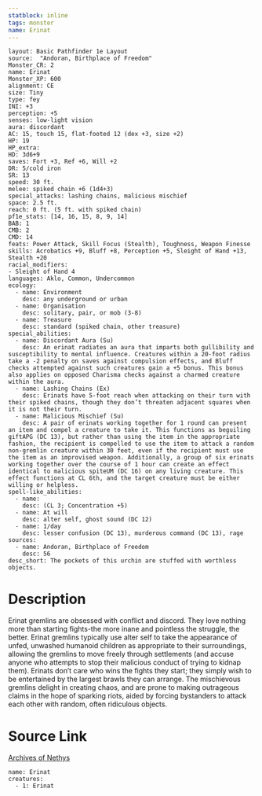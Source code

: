 ```yaml
---
statblock: inline
tags: monster
name: Erinat
---
```

```statblock
layout: Basic Pathfinder 1e Layout
source:  "Andoran, Birthplace of Freedom"
Monster_CR: 2
name: Erinat
Monster_XP: 600
alignment: CE
size: Tiny
type: fey
INI: +3
perception: +5
senses: low-light vision
aura: discordant
AC: 15, touch 15, flat-footed 12 (dex +3, size +2)
HP: 19
HP_extra: 
HD: 3d6+9
saves: Fort +3, Ref +6, Will +2
DR: 5/cold iron
SR: 13
speed: 30 ft.
melee: spiked chain +6 (1d4+3)
special_attacks: lashing chains, malicious mischief
space: 2.5 ft.
reach: 0 ft. (5 ft. with spiked chain)
pf1e_stats: [14, 16, 15, 8, 9, 14]
BAB: 1
CMB: 2
CMD: 14
feats: Power Attack, Skill Focus (Stealth), Toughness, Weapon Finesse
skills: Acrobatics +9, Bluff +8, Perception +5, Sleight of Hand +13, Stealth +20
racial_modifiers:
- Sleight of Hand 4
languages: Aklo, Common, Undercommon
ecology:
  - name: Environment
    desc: any underground or urban
  - name: Organisation
    desc: solitary, pair, or mob (3-8)
  - name: Treasure
    desc: standard (spiked chain, other treasure)
special_abilities:
  - name: Discordant Aura (Su)
    desc: An erinat radiates an aura that imparts both gullibility and susceptibility to mental influence. Creatures within a 20-foot radius take a -2 penalty on saves against compulsion effects, and Bluff checks attempted against such creatures gain a +5 bonus. This bonus also applies on opposed Charisma checks against a charmed creature within the aura.
  - name: Lashing Chains (Ex)
    desc: Erinats have 5-foot reach when attacking on their turn with their spiked chains, though they don’t threaten adjacent squares when it is not their turn.
  - name: Malicious Mischief (Su)
    desc: A pair of erinats working together for 1 round can present an item and compel a creature to take it. This functions as beguiling giftAPG (DC 13), but rather than using the item in the appropriate fashion, the recipient is compelled to use the item to attack a random non-gremlin creature within 30 feet, even if the recipient must use the item as an improvised weapon. Additionally, a group of six erinats working together over the course of 1 hour can create an effect identical to malicious spiteUM (DC 16) on any living creature. This effect functions at CL 6th, and the target creature must be either willing or helpless.
spell-like_abilities:
  - name:
    desc: (CL 3; Concentration +5)
  - name: At will
    desc: alter self, ghost sound (DC 12)
  - name: 1/day
    desc: lesser confusion (DC 13), murderous command (DC 13), rage
sources:
  - name: Andoran, Birthplace of Freedom
    desc: 56
desc_short: The pockets of this urchin are stuffed with worthless objects.
```
# Description
Erinat gremlins are obsessed with conflict and discord. They love nothing more than starting fights-the more inane and pointless the struggle, the better. Erinat gremlins typically use alter self to take the appearance of unfed, unwashed humanoid children as appropriate to their surroundings, allowing the gremlins to move freely through settlements (and accuse anyone who attempts to stop their malicious conduct of trying to kidnap them). Erinats don’t care who wins the fights they start; they simply wish to be entertained by the largest brawls they can arrange. The mischievous gremlins delight in creating chaos, and are prone to making outrageous claims in the hope of sparking riots, aided by forcing bystanders to attack each other with random, often ridiculous objects.
# Source Link
[Archives of Nethys](https://aonprd.com/MonsterDisplay.aspx?ItemName=Erinat)
```encounter-table
name: Erinat
creatures:
  - 1: Erinat
```
